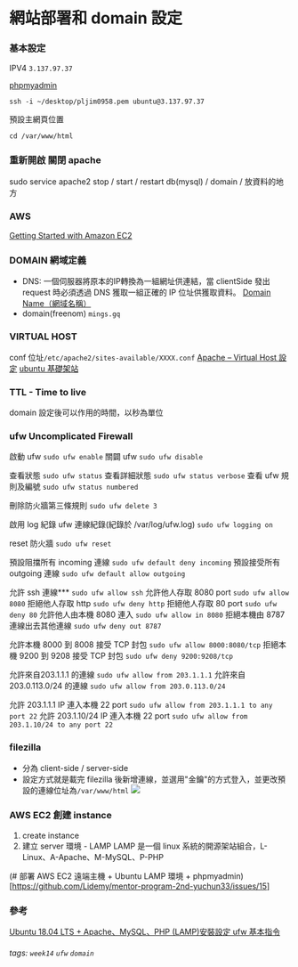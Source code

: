 # 網站部署和 domain 設定
### 基本設定
IPV4
``
3.137.97.37
``

[phpmyadmin](http://3.131.153.195/phpmyadmin/)
```
ssh -i ~/desktop/pljim0958.pem ubuntu@3.137.97.37
```
預設主網頁位置
```
cd /var/www/html
```

### 重新開啟 關閉 apache
sudo service apache2 stop / start / restart
db(mysql) / domain / 放資料的地方

### AWS
[Getting Started with Amazon EC2](https://aws.amazon.com/ec2/getting-started/)

### DOMAIN 網域定義
- DNS: 一個伺服器將原本的IP轉換為一組網址供連結，當 clientSide 發出 request 時必須透過 DNS 獲取一組正確的 IP 位址供獲取資料。
[Domain Name（網域名稱）](http://dns-learning.twnic.net.tw/internet/intro8.html)
- domain(freenom) ``mings.gq``

### VIRTUAL HOST
conf 位址``/etc/apache2/sites-available/XXXX.conf``
[Apache – Virtual Host 設定](http://blog.faq-book.com/?p=4618)
[ubuntu 基礎架站](http://www.alvinchen.club/2018/04/12/ubuntu-基礎架站/)

### TTL - Time to live
domain 設定後可以作用的時間，以秒為單位

### ufw Uncomplicated Firewall
啟動 ufw ``sudo ufw enable``
關闢 ufw ``sudo ufw disable``

查看狀態 ``sudo ufw status`` 
查看詳細狀態 ``sudo ufw status verbose``
查看 ufw 規則及編號 ``sudo ufw status numbered``

刪除防火牆第三條規則 ``sudo ufw delete 3``

啟用 log 紀錄 ufw 連線紀錄(紀錄於 /var/log/ufw.log) ``sudo ufw logging on``

reset 防火牆 ``sudo ufw reset``

預設阻擋所有 incoming 連線 ``sudo ufw default deny incoming``
預設接受所有 outgoing 連線 ``sudo ufw default allow outgoing``

允許 ssh 連線*** ``sudo ufw allow ssh``
允許他人存取 8080 port ``sudo ufw allow 8080``
拒絕他人存取 http ``sudo ufw deny http``
拒絕他人存取 80 port ``sudo ufw deny 80``
允許他人由本機 8080 連入 ``sudo ufw allow in 8080``
拒絕本機由 8787 連線出去其他連線 ``sudo ufw deny out 8787``

允許本機 8000 到 8008 接受 TCP 封包 ``sudo ufw allow 8000:8080/tcp``
拒絕本機 9200 到 9208 接受 TCP 封包 ``sudo ufw deny 9200:9208/tcp``

允許來自203.1.1.1 的連線 ``sudo ufw allow from 203.1.1.1``
允許來自 203.0.113.0/24 的連線 ``sudo ufw allow from 203.0.113.0/24``

允許 203.1.1.1 IP 連入本機 22 port ``sudo ufw allow from 203.1.1.1 to any port 22``
允許 203.1.10/24 IP 連入本機 22 port ``sudo ufw allow from 203.1.10/24 to any port 22``

### filezilla 
- 分為 client-side / server-side
- 設定方式就是載完 filezilla 後新增連線，並選用"金鑰"的方式登入，並更改預設的連線位址為``/var/www/html``
![](https://i.imgur.com/MoEXkEY.png)

### AWS EC2 創建 instance
1. create instance
2. 建立 server 環境 - LAMP
LAMP 是一個 linux 系統的開源架站組合，L-Linux、A-Apache、M-MySQL、P-PHP

(# 部署 AWS EC2 遠端主機 + Ubuntu LAMP 環境 + phpmyadmin)[https://github.com/Lidemy/mentor-program-2nd-yuchun33/issues/15]


### 參考
[Ubuntu 18.04 LTS + Apache、MySQL、PHP (LAMP)安裝設定
](https://medium.com/@rommelhong/ubuntu-18-04-lts-apache-mysql-php-lamp-安裝設定-c46e6f54f254)
[ufw 基本指令](https://ithelp.ithome.com.tw/articles/10217802)

###### tags: `week14` `ufw` `domain`